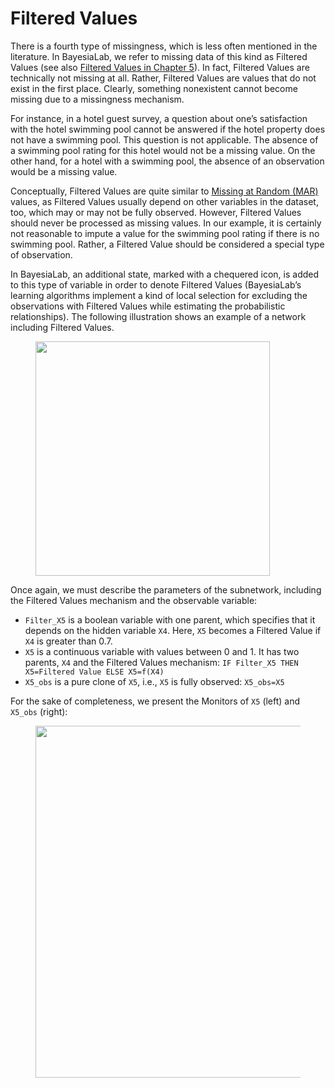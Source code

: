 # Filtered Values

There is a fourth type of missingness, which is less often mentioned in the literature. In BayesiaLab, we refer to missing data of this kind as Filtered Values (see also [Filtered Values in Chapter 5](../chapter-5-bayesian-networks-and-data/)). In fact, Filtered Values are technically not missing at all. Rather, Filtered Values are values that do not exist in the first place. Clearly, something nonexistent cannot become missing due to a missingness mechanism.

For instance, in a hotel guest survey, a question about one’s satisfaction with the hotel swimming pool cannot be answered if the hotel property does not have a swimming pool. This question is not applicable. The absence of a swimming pool rating for this hotel would not be a missing value. On the other hand, for a hotel with a swimming pool, the absence of an observation would be a missing value.

Conceptually, Filtered Values are quite similar to [Missing at Random (MAR)](missing-at-random-mar.md) values, as Filtered Values usually depend on other variables in the dataset, too, which may or may not be fully observed. However, Filtered Values should never be processed as missing values. In our example, it is certainly not reasonable to impute a value for the swimming pool rating if there is no swimming pool. Rather, a Filtered Value should be considered a special type of observation.

In BayesiaLab, an additional state, marked with a chequered icon, is added to this type of variable in order to denote Filtered Values (BayesiaLab’s learning algorithms implement a kind of local selection for excluding the observations with Filtered Values while estimating the probabilistic relationships). The following illustration shows an example of a network including Filtered Values.

<figure><img src="https://res.cloudinary.com/dvr3obmlj/image/upload/v1690936177/FilteredValuesX5_ssjcyi.svg" alt="" width="375"><figcaption></figcaption></figure>

Once again, we must describe the parameters of the subnetwork, including the Filtered Values mechanism and the observable variable:

* `Filter_X5` is a boolean variable with one parent, which specifies that it depends on the hidden variable `X4`. Here, `X5` becomes a Filtered Value if `X4` is greater than 0.7.
* `X5` is a continuous variable with values between 0 and 1. It has two parents, `X4` and the Filtered Values mechanism: `IF Filter_X5 THEN X5=Filtered Value ELSE X5=f(X4)`
* `X5_obs` is a pure clone of `X5`, i.e., `X5` is fully observed: `X5_obs=X5`

For the sake of completeness, we present the Monitors of `X5` (left) and `X5_obs` (right):

<figure><img src="https://res.cloudinary.com/dvr3obmlj/image/upload/v1690936317/MissingValuesProcessingX5_abcqj5.svg" alt="" width="563"><figcaption></figcaption></figure>
